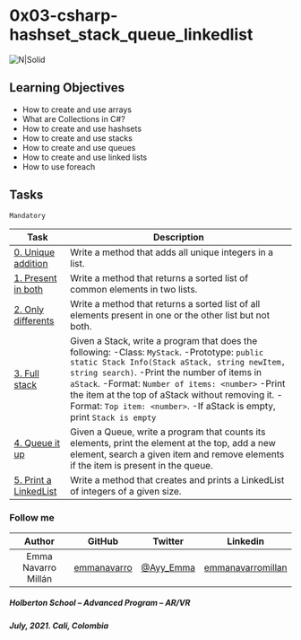 # 0x03-csharp-hashset_stack_queue_linkedlist

![N|Solid](https://upload.wikimedia.org/wikipedia/commons/thumb/4/4f/Csharp_Logo.png/245px-Csharp_Logo.png)

## Learning Objectives


* How to create and use arrays
* What are Collections in C#?
* How to create and use hashsets
* How to create and use stacks
* How to create and use queues
* How to create and use linked lists
* How to use foreach


## Tasks

``Mandatory``

| Task | Description |
| ------ | ------ |
| [0. Unique addition](0-unique_add) | Write a method that adds all unique integers in a list. |
| [1. Present in both](1-common_elements) | Write a method that returns a sorted list of common elements in two lists. |
| [2. Only differents ](2-different_elements) | Write a method that returns a sorted list of all elements present in one or the other list but not both. |
| [3. Full stack](3-stack_push_pop) | Given a Stack, write a program that does the following: -Class: `MyStack`. -Prototype: `public static Stack Info(Stack aStack, string newItem, string search)`. -Print the number of items in `aStack`. -Format: `Number of items: <number>` -Print the item at the top of aStack without removing it. -Format: `Top item: <number>`. -If aStack is empty, print `Stack is empty` |
| [4. Queue it up](4-queue_enqueue_dequeue) | Given a Queue, write a program that counts its elements, print the element at the top, add a new element, search a given item and remove elements if the item is present in the queue. |
| [5. Print a LinkedList](5-print_linkedlist) | Write a method that creates and prints a LinkedList of integers of a given size. |


### Follow me

| Author | GitHub | Twitter | Linkedin |
| :---: | :---: | :---: | :---: |
| Emma Navarro Millán | [emmanavarro](https://github.com/emmanavarro) | [@Ayy_Emma](https://twitter.com/Ayy_Emma) | [emmanavarromillan](https://www.linkedin.com/in/emmanavarromillan) |

##### Holberton School – Advanced Program – AR/VR
##### July, 2021. Cali, Colombia
